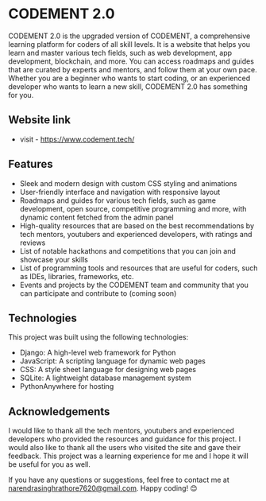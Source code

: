 
# CODEMENT 2.0

CODEMENT 2.0 is the upgraded version of CODEMENT, a comprehensive learning platform for coders of all skill levels. It is a website that helps you learn and master various tech fields, such as web development, app development, blockchain, and more. You can access roadmaps and guides that are curated by experts and mentors, and follow them at your own pace. Whether you are a beginner who wants to start coding, or an experienced developer who wants to learn a new skill, CODEMENT 2.0 has something for you.

## Website link
- visit - https://www.codement.tech/

## Features

- Sleek and modern design with custom CSS styling and animations
- User-friendly interface and navigation with responsive layout
- Roadmaps and guides for various tech fields, such as game development, open source, competitive programming and more, with dynamic content fetched from the admin panel
- High-quality resources that are based on the best recommendations by tech mentors, youtubers and experienced developers, with ratings and reviews
- List of notable hackathons and competitions that you can join and showcase your skills
- List of programming tools and resources that are useful for coders, such as IDEs, libraries, frameworks, etc.
- Events and projects by the CODEMENT team and community that you can participate and contribute to (coming soon)

## Technologies

This project was built using the following technologies:

- Django: A high-level web framework for Python
- JavaScript: A scripting language for dynamic web pages
- CSS: A style sheet language for designing web pages
- SQLite: A lightweight database management system
- PythonAnywhere for hosting

## Acknowledgements

I would like to thank all the tech mentors, youtubers and experienced developers who provided the resources and guidance for this project. I would also like to thank all the users who visited the site and gave their feedback. This project was a learning experience for me and I hope it will be useful for you as well.

If you have any questions or suggestions, feel free to contact me at narendrasinghrathore7620@gmail.com.  Happy coding! 😊

